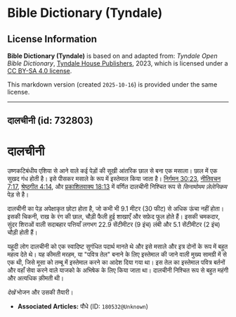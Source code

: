 # Bible Dictionary (Tyndale)

## License Information

**Bible Dictionary (Tyndale)** is based on and adapted from: _Tyndale Open Bible Dictionary_, [Tyndale House Publishers](https://tyndaleopenresources.com/), 2023, which is licensed under a [CC BY-SA 4.0 license](https://creativecommons.org/licenses/by-sa/4.0/legalcode.en).

This markdown version (created `2025-10-16`) is provided under the same license.



--------------------------------

## दालचीनी (id: 732803)

दालचीनी
=======

उष्णकटिबंधीय एशिया से आने वाले कई पेड़ों की सूखी आंतरिक छाल से बना एक मसाला। छाल में एक सुखद गंध होती है। इसे पीसकर मसाले के रूप में इस्तेमाल किया जाता है। [निर्गमन 30:23](https://ref.ly/Exod30:23), [नीतिवचन 7:17](https://ref.ly/Prov7:17), [श्रेष्ठगीत 4:14](https://ref.ly/Song4:14), और [प्रकाशितवाक्य 18:13](https://ref.ly/Rev18:13) में वर्णित दालचीनी निश्चित रूप से *सिनामोमम ज़ेलेनिकम* पेड़ से है।

दालचीनी का पेड़ अपेक्षाकृत छोटा होता है, जो कभी भी 9\.1 मीटर (30 फीट) से अधिक ऊंचा नहीं होता। इसकी चिकनी, राख के रंग की छाल, चौड़ी फैली हुई शाखाएँ और सफ़ेद फूल होते हैं। इसकी चमकदार, सुंदर शिराओं वाली सदाबहार पत्तियाँ लगभग 22\.9 सेंटीमीटर (9 इंच) लंबी और 5\.1 सेंटीमीटर (2 इंच) चौड़ी होती हैं।

यहूदी लोग दालचीनी को एक स्वादिष्ट सुगंधित पदार्थ मानते थे और इसे मसाले और इत्र दोनों के रूप में बहुत महत्व देते थे। यह कीमती मरहम, या "पवित्र तेल" बनाने के लिए इस्तेमाल की जाने वाली मुख्य सामग्री में से एक थी, जिसे मूसा को तम्बू में इस्तेमाल करने का आदेश दिया गया था। इस तेल का इस्तेमाल पवित्र बर्तनों और वहाँ सेवा करने वाले याजको के अभिषेक के लिए किया जाता था। दालचीनी निश्चित रूप से बहुत महंगी और अत्यधिक क़ीमती थी।

*देखें* भोजन और उसकी तैयारी।

* **Associated Articles:** पौधे (ID: `180532@Unknown`)

